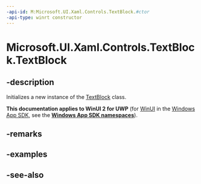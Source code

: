 ```yaml
---
-api-id: M:Microsoft.UI.Xaml.Controls.TextBlock.#ctor
-api-type: winrt constructor
---
```


<!-- Method syntax
public TextBlock()
-->

# Microsoft.UI.Xaml.Controls.TextBlock.TextBlock

## -description
Initializes a new instance of the [TextBlock](textblock.md) class.

**This documentation applies to WinUI 2 for UWP** (for [WinUI](/windows/apps/winui/winui3/) in the [Windows App SDK](/windows/apps/windows-app-sdk/), see the **[Windows App SDK namespaces](/windows/windows-app-sdk/api/winrt/)**).

## -remarks

## -examples

## -see-also
